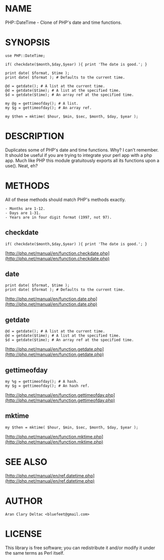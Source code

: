 # NAME

PHP::DateTime - Clone of PHP's date and time functions.

# SYNOPSIS

    use PHP::DateTime;
    
    if( checkdate($month,$day,$year) ){ print 'The date is good.'; }
    
    print date( $format, $time );
    print date( $format ); # Defaults to the current time.
    
    @d = getdate(); # A list at the current time.
    @d = getdate($time); # A list at the specified time.
    $d = getdate($time); # An array ref at the specified time.
    
    my @g = gettimeofday(); # A list.
    my $g = gettimeofday(); # An array ref.
    
    my $then = mktime( $hour, $min, $sec, $month, $day, $year );

# DESCRIPTION

Duplicates some of PHP's date and time functions.  Why?  I can't remember. 
It should be useful if you are trying to integrate your perl app with a php app. 
Much like PHP this module gratuitously exports all its functions upon a use(). 
Neat, eh?

# METHODS

All of these methods should match PHP's methods exactly.

    - Months are 1-12.
    - Days are 1-31.
    - Years are in four digit format (1997, not 97).

## checkdate

    if( checkdate($month,$day,$year) ){ print 'The date is good.'; }

[http://php.net/manual/en/function.checkdate.php](http://php.net/manual/en/function.checkdate.php)

## date

    print date( $format, $time );
    print date( $format ); # Defaults to the current time.

[http://php.net/manual/en/function.date.php](http://php.net/manual/en/function.date.php)

## getdate

    @d = getdate(); # A list at the current time.
    @d = getdate($time); # A list at the specified time.
    $d = getdate($time); # An array ref at the specified time.

[http://php.net/manual/en/function.getdate.php](http://php.net/manual/en/function.getdate.php)

## gettimeofday

    my %g = gettimeofday(); # A hash.
    my $g = gettimeofday(); # An hash ref.

[http://php.net/manual/en/function.gettimeofday.php](http://php.net/manual/en/function.gettimeofday.php)

## mktime

    my $then = mktime( $hour, $min, $sec, $month, $day, $year );

[http://php.net/manual/en/function.mktime.php](http://php.net/manual/en/function.mktime.php)

# SEE ALSO

[http://php.net/manual/en/ref.datetime.php](http://php.net/manual/en/ref.datetime.php)

# AUTHOR

    Aran Clary Deltac <bluefeet@gmail.com>

# LICENSE

This library is free software; you can redistribute it and/or modify
it under the same terms as Perl itself.
